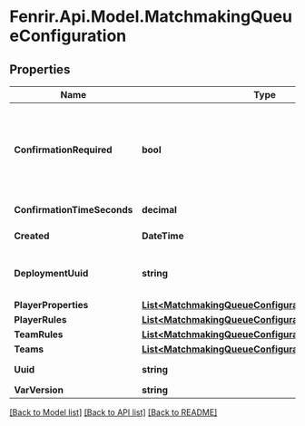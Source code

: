 # Fenrir.Api.Model.MatchmakingQueueConfiguration

## Properties

Name | Type | Description | Notes
------------ | ------------- | ------------- | -------------
**ConfirmationRequired** | **bool** | A boolean value indicating if match confirmation is required. If set to true, players will receive confirmation event before the match is formed. All matched players must confirm their participation within a time specified with \&quot;confirmation_time_seconds\&quot;, otherwise match is aborted. | [optional] 
**ConfirmationTimeSeconds** | **decimal** | A number of seconds given to players to confirm their match participation. | [optional] 
**Created** | **DateTime** | Time when the configuration was created. | [optional] [readonly] 
**DeploymentUuid** | **string** | A uuid of the deployment this matchmaking queue will point at. When a match is formed, a server is selected from the specified deployment. | 
**PlayerProperties** | [**List&lt;MatchmakingQueueConfigurationPlayerProperty&gt;**](MatchmakingQueueConfigurationPlayerProperty.md) | An array of player properties. | [optional] 
**PlayerRules** | [**List&lt;MatchmakingQueueConfigurationPlayerRule&gt;**](MatchmakingQueueConfigurationPlayerRule.md) | An array of player rules. | [optional] 
**TeamRules** | [**List&lt;MatchmakingQueueConfigurationTeamRule&gt;**](MatchmakingQueueConfigurationTeamRule.md) | An array of team rules. | [optional] 
**Teams** | [**List&lt;MatchmakingQueueConfigurationTeam&gt;**](MatchmakingQueueConfigurationTeam.md) | An array of teams. | [optional] 
**Uuid** | **string** | A unique id of the matchmaking queue configuration. | [optional] [readonly] 
**VarVersion** | **string** | A configuration schema version. | 

[[Back to Model list]](../README.md#documentation-for-models) [[Back to API list]](../README.md#documentation-for-api-endpoints) [[Back to README]](../README.md)

